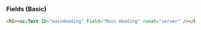 ### Fields (Basic)

```html
<h1><sc:Text ID="mainHeading" Field="Main Heading" runat="server" /></h1>
```

